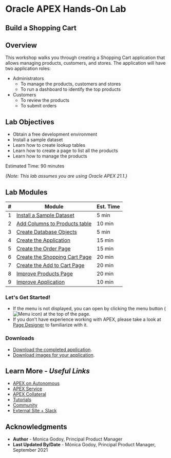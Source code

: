 # Oracle APEX Hands-On Lab

## Build a Shopping Cart

## Overview
This workshop walks you through creating a Shopping Cart application that allows managing products, customers, and stores. The application will have two application roles:

* Administrators
    * To manage the products, customers and stores
    * To run a dashboard to identify the top products
* Customers
    * To review the products
    * To submit orders

## Lab Objectives

* Obtain a free development environment
* Install a sample dataset
* Learn how to create lookup tables
* Learn how to create a page to list all the products
* Learn how to manage the products  

Estimated Time: 90 minutes

*{Note: This lab assumes you are using Oracle APEX 21.1.}*

## Lab Modules

| #   | Module                                                          | Est. Time |
| --- | --------------------------------------------------------------- | --------- |
| 1   | [Install a Sample Dataset](?lab=1-installing-sample-tables)     | 5 min     |
| 2   | [Add Columns to Products table](?lab=2-adding-columns)          | 10 min    |
| 3   | [Create Database Objects](?lab=3-creating-db-objects)           | 5 min     |
| 4   | [Create the Application](?lab=4-create-app)                     | 15 min    |
| 5   | [Create the Order Page](?lab=5-creating-orders-page)            | 15 min    |
| 6   | [Create the Shopping Cart Page](?lab=6-creating-shopping-cart)  | 20 min    |
| 7   | [Create the Add to Cart Page](?lab=7-creating-add-to-cart-page) | 20 min    |
| 8   | [Improve Products Page](?lab=8-improving-products)              | 20 min    |
| 9   | [Improve Application](?lab=9-improving-app)                     | 10 min    |


### **Let's Get Started!**

- If the menu is not displayed, you can open by clicking the menu button (![Menu icon](./images/menu-button.png)) at the top of the page.
- If you don't have experience working with APEX, please take a look at [Page Designer](https://docs.oracle.com/en/database/oracle/application-express/21.1/htmdb/about-page-designer.html#GUID-F4A825A2-6BD5-4A11-8D68-B24B2B6ED18B) to familiarize with it.

### Downloads

- [Download the completed application](https://c4u04.objectstorage.us-ashburn-1.oci.customer-oci.com/p/EcTjWk2IuZPZeNnD_fYMcgUhdNDIDA6rt9gaFj_WZMiL7VvxPBNMY60837hu5hga/n/c4u04/b/livelabsfiles/o/developer-library/shoppingcart-app.sql).
- [Download images for your application](https://c4u04.objectstorage.us-ashburn-1.oci.customer-oci.com/p/EcTjWk2IuZPZeNnD_fYMcgUhdNDIDA6rt9gaFj_WZMiL7VvxPBNMY60837hu5hga/n/c4u04/b/livelabsfiles/o/developer-library/clothing-images.zip).

## Learn More - *Useful Links*

- [APEX on Autonomous](https://apex.oracle.com/autonomous)
- [APEX Service](https://apex.oracle.com/en/platform/apex-service/)
- [APEX Collateral](https://apex.oracle.com)
- [Tutorials](https://apex.oracle.com/en/learn/tutorials)
- [Community](https://apex.oracle.com/community)
- [External Site + Slack](http://apex.world)

## Acknowledgments

- **Author** - Monica Godoy, Principal Product Manager
- **Last Updated By/Date** - Mónica Godoy, Principal Product Manager, September 2021